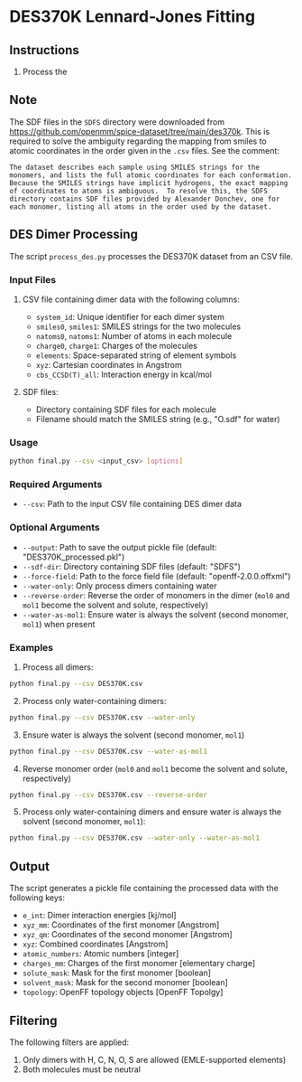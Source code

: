 # DES370K Lennard-Jones Fitting

## Instructions

1. Process the


## Note

The SDF files in the `SDFS` directory were downloaded from https://github.com/openmm/spice-dataset/tree/main/des370k. This is required to solve the ambiguity regarding the mapping from smiles to atomic coordinates in the order given in the `.csv` files. See the comment:

    The dataset describes each sample using SMILES strings for the monomers, and lists the full atomic coordinates for each conformation.  Because the SMILES strings have implicit hydrogens, the exact mapping of coordinates to atoms is ambiguous.  To resolve this, the SDFS directory contains SDF files provided by Alexander Donchev, one for each monomer, listing all atoms in the order used by the dataset.

## DES Dimer Processing

The script `process_des.py` processes the DES370K dataset from an CSV file.


### Input Files

1. CSV file containing dimer data with the following columns:
   - `system_id`: Unique identifier for each dimer system
   - `smiles0`, `smiles1`: SMILES strings for the two molecules
   - `natoms0`, `natoms1`: Number of atoms in each molecule
   - `charge0`, `charge1`: Charges of the molecules
   - `elements`: Space-separated string of element symbols
   - `xyz`: Cartesian coordinates in Angstrom
   - `cbs_CCSD(T)_all`: Interaction energy in kcal/mol

2. SDF files:
   - Directory containing SDF files for each molecule
   - Filename should match the SMILES string (e.g., "O.sdf" for water)

### Usage

```bash
python final.py --csv <input_csv> [options]
```

### Required Arguments

- `--csv`: Path to the input CSV file containing DES dimer data

### Optional Arguments

- `--output`: Path to save the output pickle file (default: "DES370K_processed.pkl")
- `--sdf-dir`: Directory containing SDF files (default: "SDFS")
- `--force-field`: Path to the force field file (default: "openff-2.0.0.offxml")
- `--water-only`: Only process dimers containing water
- `--reverse-order`: Reverse the order of monomers in the dimer (`mol0` and `mol1` become the solvent and solute, respectively)
- `--water-as-mol1`: Ensure water is always the solvent (second monomer, `mol1`) when present

### Examples

1. Process all dimers:
```bash
python final.py --csv DES370K.csv
```

2. Process only water-containing dimers:
```bash
python final.py --csv DES370K.csv --water-only
```

3. Ensure water is always the solvent (second monomer, `mol1`)
```bash
python final.py --csv DES370K.csv --water-as-mol1
```

4. Reverse monomer order (`mol0` and `mol1` become the solvent and solute, respectively)
```bash
python final.py --csv DES370K.csv --reverse-order
```

5. Process only water-containing dimers and ensure water is always the solvent (second monomer, `mol1`):
```bash
python final.py --csv DES370K.csv --water-only --water-as-mol1
```

## Output

The script generates a pickle file containing the processed data with the following keys:
- `e_int`: Dimer interaction energies [kj/mol]
- `xyz_mm`: Coordinates of the first monomer [Angstrom]
- `xyz_qm`: Coordinates of the second monomer [Angstrom]
- `xyz`: Combined coordinates [Angstrom]
- `atomic_numbers`: Atomic numbers [integer]
- `charges_mm`: Charges of the first monomer [elementary charge]
- `solute_mask`: Mask for the first monomer [boolean]
- `solvent_mask`: Mask for the second monomer [boolean]
- `topology`: OpenFF topology objects [OpenFF Topolgy]

## Filtering

The following filters are applied:

1. Only dimers with H, C, N, O, S are allowed (EMLE-supported elements)
2. Both molecules must be neutral
